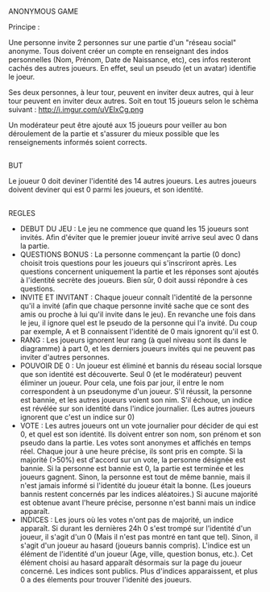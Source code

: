 ###

ANONYMOUS GAME

Principe :

Une personne invite 2 personnes sur une partie d'un "réseau social" anonyme. Tous doivent créer un compte en renseignant des indos personnelles (Nom, Prénom, Date de Naissance, etc), ces infos resteront cachés des autres joueurs. En effet, seul un pseudo (et un avatar) identifie le joeur.

Ses deux personnes, à leur tour, peuvent en inviter deux autres, qui à leur tour peuvent en inviter deux autres. Soit en tout 15 joueurs selon le schèma suivant : http://i.imgur.com/uVEIxCg.png

       
Un modérateur peut être ajouté aux 15 joueurs pour veiller au bon déroulement de la partie et s'assurer du mieux possible que les renseignements informés soient corrects.
##

BUT

Le joueur 0 doit deviner l'identité des 14 autres joueurs. Les autres joueurs doivent deviner qui est 0 parmi les joueurs, et son identité.
    
##
REGLES

- DEBUT DU JEU : Le jeu ne commence que quand les 15 joueurs sont invités. Afin d'éviter que le premier joueur invité arrive seul avec 0 dans la partie.
- QUESTIONS BONUS : La personne commençant la partie (0 donc) choisit trois questions pour les joueurs qui s'inscriront après. Les questions concernent uniquement la partie et les réponses sont ajoutés à l'identité secrète des joueurs. Bien sûr, 0 doit aussi répondre à ces questions.
- INVITE ET INVITANT : Chaque joueur connaît l'identité de la personne qu'il a invité (afin que chaque personne invité sache que ce sont des amis ou proche à lui qu'il invite dans le jeu). En revanche une fois dans le jeu, il ignore quel est le pseudo de la personne qui l'a invité. Du coup par exemple, A et B connaissent l'identité de 0 mais ignorent qu'il est 0.
- RANG : Les joueurs ignorent leur rang (à quel niveau sont ils dans le diagramme) à part 0, et les derniers joueurs invités qui ne peuvent pas inviter d'autres personnes.
- POUVOIR DE 0 : Un joueur est éliminé et bannis du réseau social lorsque que son identité est découverte. Seul 0 (et le modérateur) peuvent éliminer un joueur. Pour cela, une fois par jour, il entre le nom correspondent à un pseudonyme d'un joueur. S'il réussit, la personne est bannie, et les autres joueurs voient son nim. S'il échoue, un indice est révélée sur son identité dans l'indice journalier. (Les autres joueurs ignorent que c'est un indice sur 0)
- VOTE : Les autres joueurs ont un vote journalier pour décider de qui est 0, et quel est son identité. Ils doivent entrer son nom, son prénom et son pseudo dans la partie. Les votes sont anonymes et affichés en temps réel. Chaque jour à une heure précise, ils sont pris en compte. Si la majorité (>50%) est d'accord sur un vote, la personne désignée est bannie. Si la personne est bannie est 0, la partie est terminée et les joueurs gagnent. Sinon, la personne est tout de même bannie, mais il n'est jamais informé si l'identité du joueur était la bonne. (Les joueurs bannis restent concernés par les indices aléatoires.) Si aucune majorité est obtenue avant l'heure précise, personne n'est banni mais un indice apparaît.
- INDICES : Les jours où les votes n'ont pas de majorité, un indice apparaît. Si durant les dernières 24h 0 s'est trompé sur l'identité d'un joueur, il s'agit d'un 0 (Mais il n'est pas montré en tant que tel). Sinon, il s'agit d'un joueur au hasard (joueurs bannis compris). L'indice est un élément de l'identité d'un joueur (Age, ville, question bonus, etc.). Cet élément choisi au hasard apparaît désormais sur la page du joueur concerné. Les indices sont publics. Plus d'indices apparaissent, et plus 0 a des élements pour trouver l'idenité des joueurs.



